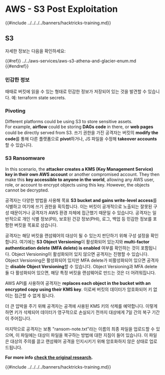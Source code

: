 # AWS - S3 Post Exploitation

{{#include ../../../../banners/hacktricks-training.md}}

## S3

자세한 정보는 다음을 확인하세요:

{{#ref}}
../../aws-services/aws-s3-athena-and-glacier-enum.md
{{#endref}}

### 민감한 정보

때때로 버킷에 읽을 수 있는 형태로 민감한 정보가 저장되어 있는 것을 발견할 수 있습니다. 예: terraform state secrets.

### Pivoting

Different platforms could be using S3 to store sensitive assets.\
For example, **airflow** could be storing **DAGs** **code** in there, or **web pages** could be directly served from S3. 쓰기 권한을 가진 공격자는 버킷의 **modify the code**를 통해 다른 플랫폼으로 **pivot**하거나, JS 파일을 수정해 **takeover accounts**할 수 있습니다.

### S3 Ransomware

In this scenario, the **attacker creates a KMS (Key Management Service) key in their own AWS account** or another compromised account. They then make this **key accessible to anyone in the world**, allowing any AWS user, role, or account to encrypt objects using this key. However, the objects cannot be decrypted.

공격자는 다양한 방법을 사용해 목표 **S3 bucket and gains write-level access**를 식별하고 여기에 쓰기 권한을 획득합니다. 이는 버킷이 공개적으로 노출되는 잘못된 구성 때문이거나 공격자가 AWS 환경 자체에 접근했기 때문일 수 있습니다. 공격자는 일반적으로 개인 식별 정보(PII), 보호된 건강 정보(PHI), 로그, 백업 등 민감한 정보를 포함한 버킷을 목표로 삼습니다.

공격자는 해당 버킷을 랜섬웨어의 대상이 될 수 있는지 판단하기 위해 구성 설정을 확인합니다. 여기에는 **S3 Object Versioning**이 활성화되어 있는지와 **multi-factor authentication delete (MFA delete) is enabled** 여부를 확인하는 것이 포함됩니다. Object Versioning이 활성화되어 있지 않으면 공격자는 진행할 수 있습니다. Object Versioning은 활성화되어 있지만 MFA delete가 비활성화되어 있으면 공격자는 **disable Object Versioning**할 수 있습니다. Object Versioning과 MFA delete 둘 다 활성화되어 있으면, 해당 특정 버킷을 랜섬웨어로 만드는 것은 더 어려워집니다.

AWS API를 사용하여 공격자는 **replaces each object in the bucket with an encrypted copy using their KMS key**. 이로써 버킷의 데이터가 암호화되어 키 없이는 접근할 수 없게 됩니다.

더 큰 압박을 주기 위해 공격자는 공격에 사용된 KMS 키의 삭제를 예약합니다. 이렇게 하면 키가 삭제되어 데이터가 영구적으로 손실되기 전까지 대상에게 7일 간의 복구 기간이 주어집니다.

마지막으로 공격자는 보통 "ransom-note.txt"라는 이름의 최종 파일을 업로드할 수 있으며, 이 파일에는 대상이 파일을 복구하는 방법에 대한 지침이 들어 있습니다. 이 파일은 대상의 주의를 끌고 랜섬웨어 공격을 인지시키기 위해 암호화하지 않은 상태로 업로드됩니다.

**For more info** [**check the original research**](https://rhinosecuritylabs.com/aws/s3-ransomware-part-1-attack-vector/)**.**

{{#include ../../../../banners/hacktricks-training.md}}
